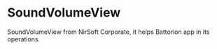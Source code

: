 # SoundVolumeView
SoundVolumeView from NirSoft Corporate, it helps Battorion app in its operations.
